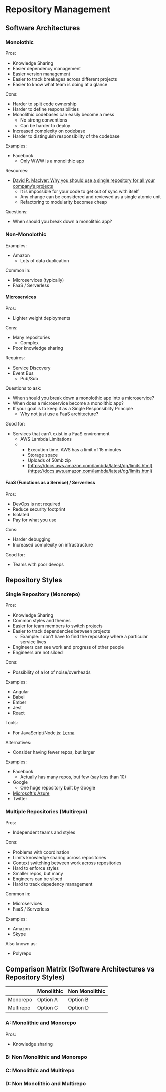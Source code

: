 # Repository Management

## Software Architectures

### Monolothic

Pros:

* Knowledge Sharing
* Easier dependency management
* Easier version management
* Easier to track breakages across different projects
* Easier to know what team is doing at a glance

Cons:

* Harder to split code ownership
* Harder to define responsibilities
* Monolithic codebases can easily become a mess
  * No strong conventions
  * Can be harder to deploy
* Increased complexity on codebase
* Harder to distinguish responsibility of the codebase

Examples:

* Facebook
  * Only WWW is a monolithic app

Resources:

* [David R. Maclver: Why you should use a single repository for all your company’s projects](https://www.drmaciver.com/2016/10/why-you-should-use-a-single-repository-for-all-your-companys-projects/)
  * It is impossible for your code to get out of sync with itself
  * Any change can be considered and reviewed as a single atomic unit
  * Refactoring to modularity becomes cheap

Questions:

* When should you break down a monolithic app?

### Non-Monolothic

Examples:

* Amazon
  * Lots of data duplication

Common in:

* Microservices \(typically\)
* FaaS / Serverless

#### Microservices

Pros:

* Lighter weight deployments

Cons:

* Many repositories
  * Complex
* Poor knowledge sharing

Requires:

* Service Discovery
* Event Bus
  * Pub/Sub

Questions to ask:

* When should you break down a monolothic app into a microservice?
* When does a microservice become a monolithic app?
* If your goal is to keep it as a Single Responsiblity Principle
  * Why not just use a FaaS architecture?

Good for:

* Services that can't exist in a FaaS environment
  * AWS Lambda Limitations
  * * Execution time. AWS has a limit of 15 minutes
    * Storage space
    * Uploads of 50mb zip
    * [https://docs.aws.amazon.com/lambda/latest/dg/limits.html](https://docs.aws.amazon.com/lambda/latest/dg/limits.html)

#### FaaS \(Functions as a Service\) / Serverless

Pros:

* DevOps is not required
* Reduce security footprint
* Isolated
* Pay for what you use

Cons:

* Harder debugging
* Increased complexity on infrastructure

Good for:

* Teams with poor devops

## Repository Styles

### Single Repository \(Monorepo\)

Pros:

* Knowledge Sharing
* Common styles and themes
* Easier for team members to switch projects
* Easier to track dependencies between projects
  * Example: I don't have to find the repository where a particular service lives
* Engineers can see work and progress of other people
* Engineers are not siloed

Cons:

* Possibility of a lot of noise/overheads

Examples:

* Angular
* Babel
* Ember
* Jest
* React

Tools:

* For JavaScript/Node.js: [Lerna](https://github.com/lerna/lerna)

Alternatives:

* Consider having fewer repos, but larger

Examples:

* Facebook
  * Actually has many repos, but few \(say less than 10\)
* Google
  * One huge repository built by Google
* [Microsoft's Azure](https://docs.microsoft.com/en-us/azure/devops/learn/devops-at-microsoft/use-git-microsoft)
* Twitter

### Multiple Repositories \(Multirepo\)

Pros:

* Independent teams and styles

Cons:

* Problems with coordination
* Limits knowledge sharing across repositories
* Context switching between work across repositories
* Hard to enforce styles
* Smaller repos, but many
* Engineers can be siloed
* Hard to track depedency management

Common in:

* Microservices
* FaaS / Serverless

Examples:

* Amazon
* Skype

Also known as:

* Polyrepo

## Comparison Matrix \(Software Architectures vs Repository Styles\)

|  | Monolithic | Non Monolithic |
| :--- | :--- | :--- |
| Monorepo | Option A | Option B |
| Multirepo | Option C | Option D |

### A: Monolithic and Monorepo

Pros:

* Knowledge sharing

### B: Non Monolithic and Monorepo

### C: Monolithic and Multirepo

### D: Non Monolithic and Multirepo

